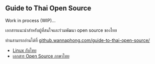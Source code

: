 ## Guide to Thai Open Source

Work in process (WIP)...

เอกสารแนะนำสำหรับผู้ที่สนใจและร่วมพัฒนา open source ของไทย

ท่านสามารถอ่านได้ที่ [github.wannaphong.com/guide-to-thai-open-source/](https://github.wannaphong.com/guide-to-thai-open-source/)

- [Linux กับไทย](./linux/)
- [เอกสาร Open Source ภาษาไทย](./docs)
